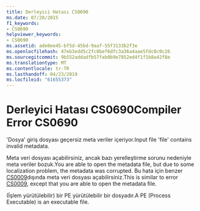 ```yaml
---
title: Derleyici Hatası CS0690
ms.date: 07/20/2015
f1_keywords:
- CS0690
helpviewer_keywords:
- CS0690
ms.assetid: ade0ee45-bf5d-45bd-9aaf-55f3133b2f3e
ms.openlocfilehash: 47eb3edd5c2fc0bef6dfc3a36a4aae5fdc0c0c26
ms.sourcegitcommit: 9b552addadfb57fab0b9e7852ed4f1f1b8a42f8e
ms.translationtype: MT
ms.contentlocale: tr-TR
ms.lasthandoff: 04/23/2019
ms.locfileid: "61655373"
---
```

# <a name="compiler-error-cs0690"></a><span data-ttu-id="ab409-102">Derleyici Hatası CS0690</span><span class="sxs-lookup"><span data-stu-id="ab409-102">Compiler Error CS0690</span></span>
<span data-ttu-id="ab409-103">'Dosya' giriş dosyası geçersiz meta veriler içeriyor.</span><span class="sxs-lookup"><span data-stu-id="ab409-103">Input file 'file' contains invalid metadata.</span></span>  
  
 <span data-ttu-id="ab409-104">Meta veri dosyası açabilirsiniz, ancak bazı yerelleştirme sorunu nedeniyle meta veriler bozuk.</span><span class="sxs-lookup"><span data-stu-id="ab409-104">You are able to open the metadata file, but due to some localization problem, the metadata was corrupted.</span></span> <span data-ttu-id="ab409-105">Bu hata için benzer [CS0009](../../csharp/misc/cs0009.md)dışında meta veri dosyası açabilirsiniz.</span><span class="sxs-lookup"><span data-stu-id="ab409-105">This is similar to error [CS0009](../../csharp/misc/cs0009.md), except that you are able to open the metadata file.</span></span>  
  
 <span data-ttu-id="ab409-106">(İşlem yürütülebilir) bir PE yürütülebilir bir dosyadır.</span><span class="sxs-lookup"><span data-stu-id="ab409-106">A PE (Process Executable) is an executable file.</span></span>
